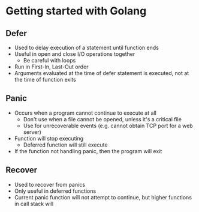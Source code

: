 # Getting started with Golang

## Defer

* Used to delay execution of a statement until function ends
* Useful in open and close I/O operations together
  * Be careful with loops
* Run in First-In, Last-Out order
* Arguments evaluated at the time of defer statement is executed, not at the time of function exits

## Panic

* Occurs when a program cannot continue to execute at all
  * Don't use when a file cannot be opened, unless it's a critical file
  * Use for unrecoverable events (e.g. cannot obtain TCP port for a web server)
* Function will stop executing
  * Deferred function will still execute
* If the function not handling panic, then the program will exit

## Recover

* Used to recover from panics
* Only useful in deferred  functions
* Current panic function will not attempt to continue, but higher functions in call stack will
